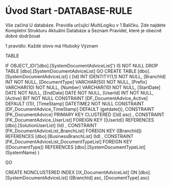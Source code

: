 ﻿# Úvod   Start -DATABASE-RULE  

Vše začíná U databáze. 
Pravidla určující MultiLogiku v 1 Balíčku.
Zde najdete Kompletní Strukturu Aktuální Databáze
a Seznam Pravidel, které je obecně dobré dodržovat

1 pravidlo: Každé slovo má Hluboký Význam

TABLE


 IF OBJECT_ID('[dbo].[SystemDocumentAdviceList]') IS NOT NULL 
 DROP TABLE [dbo].[SystemDocumentAdviceList] 
 GO
 CREATE TABLE [dbo].[SystemDocumentAdviceList] ( 
 [Id]            INT              IDENTITY(1,1)          NOT NULL,
 [BranchId]      INT                                     NOT NULL,
 [DocumentType]  VARCHAR(50)                             NOT NULL,
 [Prefix]        VARCHAR(10)                             NOT NULL,
 [Number]        VARCHAR(10)                             NOT NULL,
 [StartDate]     DATE                                    NOT NULL,
 [EndDate]       DATE                                    NOT NULL,
 [UserId]        INT                                     NOT NULL,
 [Active]        BIT                                     NOT NULL  CONSTRAINT [DF_DocumentAdvice_Active] DEFAULT ((1)),
 [TimeStamp]     DATETIME2                               NOT NULL  CONSTRAINT [DF_DocumentAdvice_TimeStamp] DEFAULT (getdate()),
 CONSTRAINT   [PK_DocumentAdvice]  PRIMARY KEY CLUSTERED    ([Id] asc) ,
 CONSTRAINT [FK_DocumentAdvice_UserList] FOREIGN KEY ([UserId]) REFERENCES [dbo].[SolutionUserList] (Id) ,
 CONSTRAINT [FK_DocumentAdviceList_BranchList] FOREIGN KEY ([BranchId]) REFERENCES [dbo].[BusinessBranchList] (Id) ,
 CONSTRAINT [FK_DocumentAdviceList_DocumentTypeList] FOREIGN KEY ([DocumentType]) REFERENCES [dbo].[SystemDocumentTypeList] (SystemName) )
 
 
 GO
 
 CREATE NONCLUSTERED INDEX [IX_DocumentAdviceList] 
    ON [dbo].[SystemDocumentAdviceList] ([BranchId] asc, [DocumentType] asc)